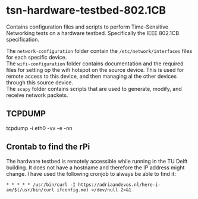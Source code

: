 # tsn-hardware-testbed-802.1CB
Contains configuration files and scripts to perform Time-Sensitive Networking tests on a hardware testbed. Specifically the IEEE 802.1CB specification.

The `network-configuration` folder contain the `/etc/network/interfaces` files for each specific device.  
The `wifi-configuration` folder contains documentation and the required files for setting op the wifi hotspot on the source device. This is used for remote access to this device, and then managing al the other devices through this source device.  
The `scapy` folder contains scripts that are used to generate, modify, and receive network packets.

## TCPDUMP
tcpdump -i eth0 -vv -e -nn

## Crontab to find the rPi
The hardware testbed is remotely accessible while running in the TU Delft building. It does not have a hostname and therefore the IP address might change. I have used the following cronjob to always be able to find it:

```* * * * * /usr/bin/curl -I https://adriaandevos.nl/here-i-am/$(/usr/bin/curl ifconfig.me) >/dev/null 2>&1```
